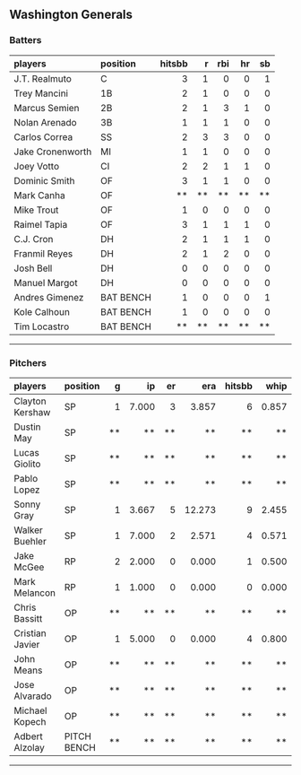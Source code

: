 ## Washington Generals

### Batters

 
|players          |position  | hitsbb|  r| rbi| hr| sb| 
|:----------------|:---------|------:|--:|---:|--:|--:| 
|J.T. Realmuto    |C         |      3|  1|   0|  0|  1| 
|Trey Mancini     |1B        |      2|  1|   0|  0|  0| 
|Marcus Semien    |2B        |      2|  1|   3|  1|  0| 
|Nolan Arenado    |3B        |      1|  1|   1|  0|  0| 
|Carlos Correa    |SS        |      2|  3|   3|  0|  0| 
|Jake Cronenworth |MI        |      1|  1|   0|  0|  0| 
|Joey Votto       |CI        |      2|  2|   1|  1|  0| 
|Dominic Smith    |OF        |      3|  1|   1|  0|  0| 
|Mark Canha       |OF        |     **| **|  **| **| **| 
|Mike Trout       |OF        |      1|  0|   0|  0|  0| 
|Raimel Tapia     |OF        |      3|  1|   1|  1|  0| 
|C.J. Cron        |DH        |      2|  1|   1|  1|  0| 
|Franmil Reyes    |DH        |      2|  1|   2|  0|  0| 
|Josh Bell        |DH        |      0|  0|   0|  0|  0| 
|Manuel Margot    |DH        |      0|  0|   0|  0|  0| 
|Andres Gimenez   |BAT BENCH |      1|  0|   0|  0|  1| 
|Kole Calhoun     |BAT BENCH |      1|  0|   0|  0|  0| 
|Tim Locastro     |BAT BENCH |     **| **|  **| **| **| 

* * *

### Pitchers

 
|players         |position    |  g|    ip| er|    era| hitsbb|  whip| so|  w| sv| 
|:---------------|:-----------|--:|-----:|--:|------:|------:|-----:|--:|--:|--:| 
|Clayton Kershaw |SP          |  1| 7.000|  3|  3.857|      6| 0.857|  7|  0|  0| 
|Dustin May      |SP          | **|    **| **|     **|     **|    **| **| **| **| 
|Lucas Giolito   |SP          | **|    **| **|     **|     **|    **| **| **| **| 
|Pablo Lopez     |SP          | **|    **| **|     **|     **|    **| **| **| **| 
|Sonny Gray      |SP          |  1| 3.667|  5| 12.273|      9| 2.455|  6|  0|  0| 
|Walker Buehler  |SP          |  1| 7.000|  2|  2.571|      4| 0.571|  9|  0|  0| 
|Jake McGee      |RP          |  2| 2.000|  0|  0.000|      1| 0.500|  6|  0|  1| 
|Mark Melancon   |RP          |  1| 1.000|  0|  0.000|      0| 0.000|  3|  0|  1| 
|Chris Bassitt   |OP          | **|    **| **|     **|     **|    **| **| **| **| 
|Cristian Javier |OP          |  1| 5.000|  0|  0.000|      4| 0.800|  9|  1|  0| 
|John Means      |OP          | **|    **| **|     **|     **|    **| **| **| **| 
|Jose Alvarado   |OP          | **|    **| **|     **|     **|    **| **| **| **| 
|Michael Kopech  |OP          | **|    **| **|     **|     **|    **| **| **| **| 
|Adbert Alzolay  |PITCH BENCH | **|    **| **|     **|     **|    **| **| **| **| 


* * *


